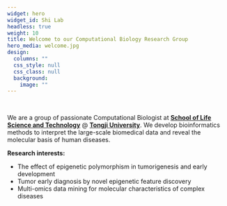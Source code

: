 ```yaml
---
widget: hero
widget_id: Shi Lab
headless: true
weight: 10
title: Welcome to our Computational Biology Research Group
hero_media: welcome.jpg
design:
  columns: ""
  css_style: null
  css_class: null
  background:
    image: ""
---
```

<br>

We are a group of passionate Computational Biologist at **[School of Life Science and Technology](https://life.tongji.edu.cn/)** @ **[Tongji University](https://tongji.edu.cn/)**. We develop bioinformatics methods to interpret the large-scale biomedical data and reveal the molecular basis of human diseases.

**Research interests:**

* The effect of epigenetic polymorphism in tumorigenesis and early development
* Tumor early diagnosis by novel epigenetic feature discovery
* Multi-omics data mining for molecular characteristics of complex diseases